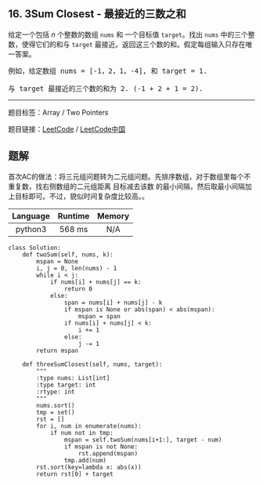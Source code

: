 ## 16. 3Sum Closest - 最接近的三数之和

<!--If you want to use the English description, use `question.content` instead-->

<p>给定一个包括&nbsp;<em>n</em> 个整数的数组&nbsp;<code>nums</code><em>&nbsp;</em>和 一个目标值&nbsp;<code>target</code>。找出&nbsp;<code>nums</code><em>&nbsp;</em>中的三个整数，使得它们的和与&nbsp;<code>target</code>&nbsp;最接近。返回这三个数的和。假定每组输入只存在唯一答案。</p>

<pre>例如，给定数组 nums = [-1，2，1，-4], 和 target = 1.

与 target 最接近的三个数的和为 2. (-1 + 2 + 1 = 2).
</pre>



-----

题目标签：Array / Two Pointers

题目链接：[LeetCode](https://leetcode.com/problems/3sum-closest/description/)  /  [LeetCode中国](https://leetcode-cn.com/problems/3sum-closest/description/)

## 题解

首次AC的做法：将三元组问题转为二元组问题。先排序数组，对于数组里每个不重复数，找右侧数组的二元组距离 目标减去该数 的最小间隔，然后取最小间隔加上目标即可。不过，貌似时间复杂度比较高。。

| Language | Runtime | Memory |
|:---:|:---:|:---:|
| python3  | 568  ms | N/A |

```python3
class Solution:
    def twoSum(self, nums, k):
        mspan = None
        i, j = 0, len(nums) - 1
        while i < j:
            if nums[i] + nums[j] == k:
                return 0
            else:
                span = nums[i] + nums[j] - k
                if mspan is None or abs(span) < abs(mspan):
                    mspan = span
                if nums[i] + nums[j] < k:
                    i += 1
                else:
                    j -= 1
        return mspan
                
    def threeSumClosest(self, nums, target):
        """
        :type nums: List[int]
        :type target: int
        :rtype: int
        """
        nums.sort()
        tmp = set()
        rst = []
        for i, num in enumerate(nums):
            if num not in tmp:
                mspan = self.twoSum(nums[i+1:], target - num)
                if mspan is not None:
                    rst.append(mspan)
                tmp.add(num)
        rst.sort(key=lambda x: abs(x))
        return rst[0] + target
```
